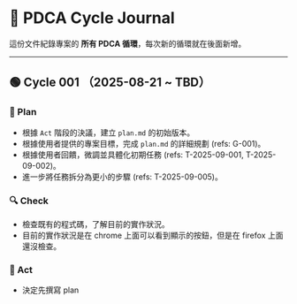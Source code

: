 # 🔄 PDCA Cycle Journal

這份文件紀錄專案的 **所有 PDCA 循環**，每次新的循環就在後面新增。

---

## 🟢 Cycle 001 （2025-08-21 ~ TBD）

### 📝 Plan
- 根據 `Act` 階段的決議，建立 `plan.md` 的初始版本。
- 根據使用者提供的專案目標，完成 `plan.md` 的詳細規劃 (refs: G-001)。
- 根據使用者回饋，微調並具體化初期任務 (refs: T-2025-09-001, T-2025-09-002)。
- 進一步將任務拆分為更小的步驟 (refs: T-2025-09-005)。

### 🔍 Check
- 檢查既有的程式碼，了解目前的實作狀況。
- 目前的實作狀況是在 chrome 上面可以看到顯示的按鈕，但是在 firefox 上面還沒檢查。

### 🔄 Act
- 決定先撰寫 plan

